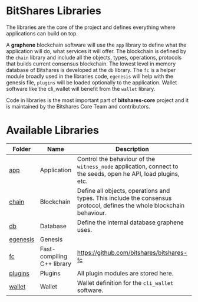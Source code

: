 # BitShares Libraries

The libraries are the core of the project and defines everything where applications can build on top.

A **graphene** blockchain software will use the `app` library to define what the application will do, what services it will offer. The blockchain is defined by the `chain` library and include all the objects, types, operations, protocols that builds current consensus blockchain. The lowest level in memory database of Bitshares is developed at the `db` library. The `fc` is a helper module broadly used in the libraries code, `egenesis` will help with the genesis file, `plugins` will be loaded optionally to the application. Wallet software like the cli_wallet will benefit from the `wallet` library.

Code in libraries is the most important part of **bitshares-core** project and it is maintained by the Bitshares Core Team and contributors.
# Available Libraries

Folder                             | Name                     | Description                                                                 | Category       | Status
-----------------------------------|--------------------------|-----------------------------------------------------------------------------|----------------|---------------
[app](app) | Application          | Control the behaviour of the `witness_node` application, connect to the seeds, open he API, load plugins, etc.                                                    | Library        | Active        
[chain](chain)     | Blockchain            | Define all objects, operations and types. This include the consensus protocol, defines the whole blockchain behaviour.                                                          | Library          | Active        
[db](db)       | Database             | Define the internal database graphene uses.    | Library       | Active        
[egenesis](egenesis)     | Genesis |  | Library        | Active  
[fc](fc)           | Fast-compiling C++ library |  https://github.com/bitshares/bitshares-fc | Library        | Active  
[plugins](plugins)   | Plugins           | All plugin modules are stored here. | Library    | Active  
[wallet](wallet)   | Wallet           | Wallet definition for the `cli_wallet` software. | Library    | Active  |